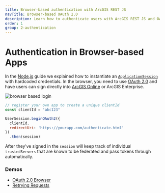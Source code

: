 ```yaml
---
title: Browser-based authentication with ArcGIS REST JS
navTitle: Browser-based OAuth 2.0
description: Learn how to authenticate users with ArcGIS REST JS and OAuth 2.0 in a browser.
order: 1
group: 2-authentication
---
```


# Authentication in Browser-based Apps

In the [Node.js](../node/) guide we explained how to instantiate an [`ApplicationSession`](/arcgis-rest-js/api/auth/ApplicationSession/) with hardcoded credentials. In the browser, you need to use [OAuth 2.0](https://developers.arcgis.com/documentation/core-concepts/security-and-authentication/signing-in-arcgis-online-users/) and have users can sign directly into [ArcGIS Online](https://www.arcgis.com) or ArcGIS Enterprise.

![browser based login](https://developers.arcgis.com/documentation/core-concepts/security-and-authentication/images/authorization-screen.png)

```js
// register your own app to create a unique clientId
const clientId = "abc123"

UserSession.beginOAuth2({
  clientId,
  redirectUri: 'https://yourapp.com/authenticate.html'
})
  .then(session)
```

After they've signed in the `session` will keep track of individual `trustedServers` that are known to be federated and pass tokens through automatically.

### Demos

* [OAuth 2.0 Browser](https://github.com/Esri/arcgis-rest-js/tree/master/demos/oauth2-browser)
* [Retrying Requests](https://github.com/Esri/arcgis-rest-js/tree/master/demos/oauth2-browser-retry)